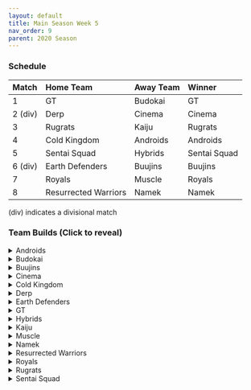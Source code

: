 ```yaml
---
layout: default
title: Main Season Week 5
nav_order: 9
parent: 2020 Season
---
```

### Schedule

|Match          |  Home Team            | Away Team        | Winner          |
| :-------------| :---------------------| :----------------| :---------------|
| 1             | GT                    | Budokai          | GT              |
| 2 (div)       | Derp                  | Cinema           | Cinema          |
| 3             | Rugrats               | Kaiju            | Rugrats         |
| 4             | Cold Kingdom          | Androids         | Androids        |
| 5             | Sentai Squad          | Hybrids          | Sentai Squad    |
| 6 (div)       | Earth Defenders       | Buujins          | Buujins         |
| 7             | Royals                | Muscle           | Royals          | 
| 8             | Resurrected Warriors  | Namek            | Namek           |

(div) indicates a divisional match

### Team Builds (Click to reveal)

<details>
  <summary>Androids</summary>
  <br />
<br />Home Map: Glacier
<br />Music: Boss Ganges
<br />Weekly Bench: Android 17
<br />Boost Store: None

* Android 16
   * Attack +2, Defense -1 (1)
   * Dende's Healing (2)
   * Light Body (1)
   * Master Throw (1)
   * Quick Fast Attack (1)
   * Serious (1)
   * Trunks AI
 
* Super 17
   * Super +2, Ki -1 (1)
   * Launch's Support (2)
   * Quick Fast Attack (1)
   * Fighting Spirit (1)
   * Indignation (1)
   * Savior (1)
   * Yajirobe AI
 
* Cell (Perfect Form)
   * Costume 2
   * Attack +1 (1)
   * Eternal Life (4)
   * Serious (1)
   * Savior (1)
   * Broly's Ring (Limiter)
   * Cell AI
 
* Android 19
   * Defense +2 (2)
   * Dende's Healing (2)
   * Master Throw (1)
   * Light Body (1)
   * Latent Energy (1)
   * Majin Buu AI


</details>

<details>
  <summary>Budokai</summary>

<br />
<br />Home Map: Planet Namek
<br />Music: Boss Battle Rock
<br />Weekly bench: Nam
<br />Boosts: N/A

* Kid Goku
   * Attack +2 Defense -1 (1)
   * Serious (1)
   * Quick Fast Attack (1)
   * Eternal Life (4)
   * Piccolo AI
 
* Early Goku
   * Super +2 Ki -1 (1)
   * Fighting Spirit (1)
   * Indignation (1)
   * Latent Energy (1)
   * Savior (1)
   * Launch's Support (2)
   * Chiaotzu AI
 
* End Goku (SSJ)
   * Ki +1 (1)
   * Fighting Spirit (1)
   * Savior (1)
   * Style of the Strong (4)
   * Broly's Ring (Limiter)
   * Chiaotzu AI
 
* Cyborg Tao
   * Ki +2/Super -1 (1)
   * Power of Rage (2)
   * Serious (1)
   * Light Body (1)
   * Quick Fast Attack (1)
   * Combo master (1)
   * Cell Ai


</details>

<details>
  <summary>Buujins</summary>
<br />
<br /> Home Map: Supreme Kai's World
<br />Music: Nanshan
<br />Bench: Super Buu
<br />Boosts: None

* Evil Buu
   * Defense +2 (2)
   * Dende's Healing (2)
   * Latent Energy! (1)
   * Serious! (1)
   * Fighting Spirit! (1)
   * Cell AI
 
* Majin Buu
   * Ki +2 Super -1 (1)
   * Savior (1)
   * Light Body (1)
   * Eternal Life (4)
   * Yajirobe AI
 
* Majuub
   * Attack +1 (1)
   * Latent Energy! (1)
   * Quick Fast Attack (1)
   * Launch's Support (2)
   * Indignation! (1)
   * Light Body (1)
   * Ginyu AI
 
* Kid Buu
   * Defense +3 Attack -1 (2)
   * Launch's Support (2)
   * Indignation! (1)
   * Fighting Spirit! (1)
   * Savior (1)
   * Tien AI


</details>

<details>
  <summary>Cinema</summary>
<br />  
<br />Home Map: Hell
<br />Music: Warlord F
<br />Bench: Zangya
<br />Boosts: Light Body (2z),
              Defense +1 (3z),
              Attack +1 (4z)

* Garlic Jr. (Base Form)
   * Attack +1 (1)
   * Defense +1 (Boost)
   * Launch's Support (2)
   * Dende's Healing (2)
   * Fighting Spirit! (1)
   * Indignation! (1)
   * Broly's Ring (Limiter)
   * Krillin AI
 
* Fasha
   * Defense +2 (2)
   * Attack +1 (Boost)
   * Dende's Healing (2)
   * Light Body (1)
   * Serious! (1)
   * Quick Fast Attack (1)
   * Trunks AI
 
* Turles
   * Defense +3 Attack -1 (2)
   * Eternal Life (4)
   * Fighting Spirit! (1)
   * Light Body (Boost)
   * Tien AI
 
* Gogeta
   * Ki +2 Super -1 (1)
   * Tension Up (2)
   * Launch’s Support (2)
   * Serious! (1)
   * Savior (1)
   * Frieza AI


</details>

<details>
  <summary>Cold Kingdom </summary>
  <br />
<br />Home Map: Broly's Planet
<br />Music: Paranoia
<br />Bench: Frieza
<br />Boosts: None

* King Cold
   * Attack +2 Defense -1 (1)
   * Serious (1)
   * Quick fast Attack (1)
   * Eternal Life(4)
   * Trunks AI
 
* First Form Cooler
   * Ki +2 Super -1 (1)
   * Fighting Spirit! (1)
   * Indignation (1)
   * Savior (1)
   * Quick Fast Attack(1)
   * Power of Rage(2)
   * Limiter(Free)
   * Yajirobe AI
 
* Meta Cooler
   * Defense +2(2)
   * Serious(1)
   * Tension Up(2)
   * Dende’s Healing(2)
   * Trunks AI
 
* Recoome - Costume 2
   * Attack +1(1)
   * Kibito’s Secret Art(2)
   * Savior(1)
   * Light Body(1)
   * Fighting Spirit(1)
   * Master Throw(1)
   * Majin Buu AI


</details>

<details>
  <summary>Derp</summary>
<br />  
<br />Home Map: Penguin Village
<br />Music: War Begins
<br />Bench: Kibito Kai
<br />Boosts: Defense +1 - 3 Zeni, Ki +1 - 4 Zeni

* Salza
   * Defense +2 (2)
   * Eternal Life (4)
   * Serious (1)
   * Defense +1 [Boost Store] - 3 Zeni
   * Piccolo AI
 
* Devilman
   * Ki +2 Super -1 (1)
   * Indignation (1)
   * Fighting Spirit (1)
   * Savior (1)
   * Power of Rage (2)
   * Light body (1)
   * Tien AI
 
* Hercule
   * Super +2 Ki -1 (1)
   * Indignation (1)
   * Fighting Spirit (1)
   * Savior (1)
   * Dragon Power (3)
   * Ki +1 [Boost Store] - 4 Zeni
   * Tien AI
 
* Gero
   * Defense +3 Attack -1 (2)
   * Dende’s Healing (2)
   * Serious (1)
   * Latent Energy (1)
   * Master Throw (1)
   * Goku AI


</details>

<details>
  <summary>Earth Defenders</summary>
  <br />
<br />Home Map: Mt. Paozu
<br />Music: Aether
<br />Bench: Krillin
<br />Boosts: Attack +1 (4z)

* Yamcha
   * Defense +3 Attack -1 (2)
   * Dragon Power (3)
   * Latent Energy (1)
   * Quick Fast Attack (1)
   * Tien AI
 
* Base Mid Goku
   * Super +2 Ki -1 (1)
   * Power of Rage (2)
   * Savior (1)
   * Indignation (1)
   * Launch's Support (2)
   * Tien AI
 
* SSJ1 Mid Vegeta
   * Attack +1 (1)
   * Dende's Healing (2)
   * Fighting Spirit (1)
   * Serious (1)
   * Power of Rage (2)
   * Limiter (Free)
   * Attack +1 (Boost - 4z)
   * Piccolo AI
 
* Tien
   * Costume 2
   * Defense +2 (2)
   * Eternal Life (4)
   * Latent Energy! (1)
   * Yajirobe AI


</details>

<details>
  <summary>GT</summary>
<br />  
<br />Home Map: Kings Castle
<br />Music: Turbulence
<br />Bench: Baby
<br />Boosts: None

Notes: Forgot to place Broly’s Rings on Syn, SSJ4 Vegeta, and GT Goku

* Syn Shenron (Costume 2)
   * Defense +3/Attack-1 (2)
   * Eternal life (4)
   * Latent Energy (1)
   * Broly’s Ring (Free)
   * Frieza AI
 
* SSJ4 Vegeta (Costume 1)
   * Ki+2/Super -1 (1)
   * Launchs Support (2)
   * Power of Rage (2)
   * Savior (1)
   * Indignation (1)
   * Broly’s Ring (Free)
   * AI- Yajirobe
 
* SSJ3 GT Goku (Costume 1)
   * Attack +2/Defense-1 (1)
   * Serious (1)
   * Quick Fast Attack (1)
   * Dende's Healing (2)
   * Power of Rage (2)
   * Broly’s Ring (Limiter)
   * AI - Cell
 
* Pan (Costume 2)
   * Super +2/ki -1 (1)
   * Launches Support (2)
   * Savior (1)
   * Dragon Power (3)
   * AI - Yajirobe


</details>

<details>
  <summary>Hybrids</summary>
<br />  
<br />Home Map: Wastelands
<br />Music: Dragon Castle
<br />Bench: Teen Gohan
<br />Boosts: None

* Ultimate Gohan 
   * Attack +1 (1)
   * Serious (1)
   * Quick Fast Attack (1)
   * Eternal Life (4)
   * Majin Buu Ai
 
* Sword Trunks (Base)
   * Super +1 (1)
   * Launch’s Support (2)
   * Dendes Healing (2)
   * Savior (1)
   * Indignation (1)
   * Broly's Ring (free)
   * Frieza AI
 
* Kid Gohan
   * Costume 2
   * Defense +3 Attack -1 (2)
   * Latent Energy (1)
   * Dende's Healing (2)
   * Quick Fast Attack (1)
   * Serious (1)
   * Trunks AI
 
* Future Gohan (SSJ)
   * Ki +1 (1)
   * Fighting Spirit (1)
   * Latent Energy (1)
   * Indignation (1)
   * Savior (1)
   * Kibito's Secret Art (2)
   * Frieza Ai


</details>

<details>
  <summary>Kaiju</summary>
<br />  
<br />Home Map: Rocky Area
<br />Music: Crongus
<br />Bench: Bardock
<br />Boosts: None

* Raditz
   * Ki +2 Super -1 (1)
   * Fighting Spirit (1)
   * Latent Energy (1)
   * Rising fighting spirit (1)
   * Secret Measure (3)
   * Goku Ai
 
* Scouter Vegeta
   * Super +2 Ki-1 (1)
   * Indignation (1)
   * Savior(1)
   * Launch Support (2)
   * Power of Rage (2)
   * Chaoitzu Ai
 
* Nappa
   * Costume 2
   * Defense +3 Attack -1 (2)
   * Fighting spirit (1)
   * Savior (1)
   * Latent Energy (1)
   * Dende's Healing (2)
   * Yajirobe Ai
 
* King Vegeta
   * Defense +2 (2)
   * Eternal life (4)
   * Indignation (1)
   * Yajirobe Ai


</details>

<details>
  <summary>Muscle</summary>
<br />  
<br />Home Map: Muscle Tower
<br />Music: Epic Boss Fight
<br />Bench: Roshi
<br />Boosts: None

* SSJ Broly (Costume 2)
   * Attack +2 Def -1 (1)
   * Serious (1)
   * Dende's Healing (2)
   * Quick Fast Attack (1)
   * Combo Master (1)
   * Latent Energy (1)
   * Broly AI
 
* SSJ Trunks (Costume 2)
   * Super +2 Ki -1 (1)
   * Launch's Support (2)
   * Savior (1)
   * Light Body (1)
   * Indignation (1)
   * Fighting Spirit (1)
   * Goku AI
 
* Bojack
   * Ki +2 Sup -1 (1)
   * Launch's Support (2)
   * Kibito's Secret Arts (2)
   * Savior (1)
   * Light Body (1)
   * Tien AI
 
* Android 13
   * Def +2 (2)
   * Dende's Healing (2)
   * Tension Up (2)
   * Latent Energy (1)
   * Goku AI


</details>

<details>
  <summary>Namek</summary>
<br />  
<br />Home Map: Kami's Lookout
<br />Music: Fight me if you can
<br />Bench: Nuova
<br />Boosts: None

* Tambourine
   * Attack+1 (1)
   * Dende's Healing (2)
   * Latent Energy (1)
   * Serious (1)
   * Light Body (1)
   * Quick Fast Attack (1)
   * Trunks ai
 
* Nail
   * Defense+3, Attack-1 (2)
   * Eternal Life (4)
   * Fighting Spirit (1)
   * Chiaotzu ai
 
* King Piccolo
   * Ki+2, Super-1(1)
   * Power of Rage (2)
   * Kibito's Secret Art (2)
   * Indignation (1)
   * Savior (1)
   * Tien ai
 
* Late Piccolo
   * Defense+2 (2)
   * Dende's Healing (2)
   * Serious (1)
   * Light body (1)
   * Quick Fast Attack (1)
   * Trunks ai


</details>

<details>
  <summary>Resurrected Warriors</summary>
<br />  
<br />Home Map: Desert
<br />Music: Action Fight
<br />Bench: End Vegeta
<br />Boosts: None

* Videl
   * Costume 3
   * Attack +2 Defense -1 (1)
   * Serious (1)
   * Launchs Support (2)
   * Dragon Power (3)
   * Goku Ai
 
* Android 18
   * Costume 3
   * Super +2 Ki -1 (1)
   * Hi Tension (3)
   * Kibitos Secret Art (2)
   * Savior (1)
   * Yajirobe Ai
 
* Eighter
   * Costume 1
   * Defense +3 Attack -1 (2)
   * Hi Tension (3)
   * Latent Energy (1)
   * Indignation (1)
   * Cell AI
 
* Early Piccolo
   * Super +1 (1)
   * Savior (1)
   * Power Of Rage (2)
   * Indigniation  (1)
   * Launch Support ((2)
   * Frieza AI


</details>


<details>
  <summary>Royals</summary>
<br />  
<br />Home Map: Hyperbolic Time Chamber
<br />Music: Thunder
<br />Bench: Dabura
<br />Boosts: None

Notes: Did not place map as the home team.

* Slug
   * Defense +2 (2)
   * Latent Energy (1)
   * Indignation (1)
   * Fighting Spirit (1)
   * Dendes Healing (2)
   * Yajorobe AI
 
* Mecha Frieza
   * Ki +2 Super -1 (1)
   * Savior (1)
   * Indignation (1)
   * Launch's Support (2)
   * Kibitos Secret Art (2)
   * Vegeta AI
 
* Pilaf Machine
   * Defense +3 Attack -1 (2)
   * Savior (1)
   * Dende's Healing (2)
   * Tension Up (2)
   * Broly's Ring (Limiter)
   * Ginyu AI
 
* Majin Vegeta
   * Attack +2 Defense -1 (1)
   * Serious (1)
   * Quick-Fast Attack (1)
   * Eternal Life (4)
   * Chiaotzu Ai


</details>

<details>
  <summary>Rugrats</summary>
<br />  
<br />Home Map: City Ruins
<br />Music: Nanga-F
<br />Bench: Cell Jr.
<br />Boosts: Draconic Aura (3z)

* Arale (costume 2)
   * Super +2 Ki -1 (1)
   * Power of Rage (2)
   * Tension Up (2)
   * Indignation (1)
   * Light Body (1)
   * Yajirobe AI
 
* SSJ Goten (costume 1)
   * Attack +1 (1)
   * Indignation (1)
   * Dende's Healing (2)
   * Fighting Spirit (1)
   * Power of Rage (2)
   * Broly's Ring (free)
   * Draconic Aura (boost)
   * Chaiotzu AI
 
* Saibaman (costume 2)
   * Defense +2 Attack -1 (1)
   * Latent Energy (1)
   * Unleash Ki (1)
   * Serious (1)
   * Hatred of Saiyans (1)
   * Quick Fast Attack (1)
   * Exquisite Skill (1)
   * Ginyu AI
 
* Kid Trunks (costume 1)
   * Ki +2 Super -1 (1)
   * Eternal Life (4)
   * Latent Energy (1)
   * Savior (1)
   * Broly's Ring (limiter)
   * Chaiotzu AI


</details>

<details>
  <summary>Sentai Squad</summary>
<br />  
<br />Home Map: Frieza's Ship
<br />Music: Hurricane
<br />Bench: Saiyaman 
<br />Boosts: None

* Captain Ginyu
   * [Costume 1]
   * Attack +1 (1)
   * Dende's Healing (2)
   * Light Body (1)
   * Fighting Spirit (1)
   * Quick Fast Attack (1)
   * Serious (1)
   * Goku AI
 
* Burter
   * [Costume 1]
   * Defense +3 Attack -1 (2)
   * Dende's Healing (2)
   * Serious! (1)
   * Latent Energy (1)
   * Savior (1)
   * Majin Buu AI
 
* Saiyawoman
   * [Costume 2]
   * Defense +2 (2)
   * Power of Rage (2)
   * Launch's Support (2)
   * Indignation (1)
   * Cell AI
 
* Jeice
   * [Costume 1]
   * Super +1 (1)
   * Power of Rage (2)
   * Launch's Support (2)
   * Light Body (1)
   * Savior (1)
   * Frieza AI


</details>